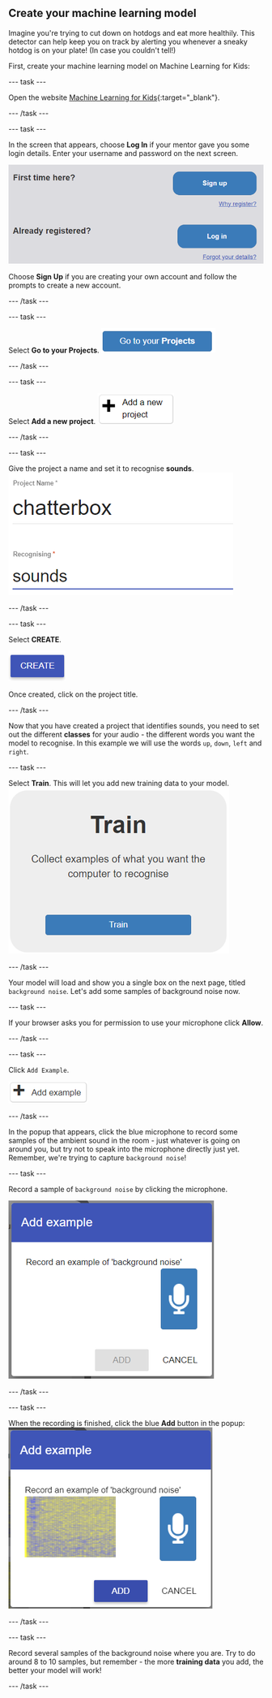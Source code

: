 ## Create your machine learning model

Imagine you're trying to cut down on hotdogs and eat more healthily. This detector can help keep you on track by alerting you whenever a sneaky hotdog is on your plate! (In case you couldn't tell!)

First, create your machine learning model on Machine Learning for Kids:

--- task ---

Open the website [Machine Learning for Kids](https://machinelearningforkids.co.uk/#!/login){:target="_blank"}.

--- /task ---

--- task ---

In the screen that appears, choose **Log In** if your mentor gave you some login details. Enter your username and password on the next screen.

![A picture of the blue log in button](images/singup_login.png)

Choose **Sign Up** if you are creating your own account and follow the prompts to create a new account.

--- /task ---

--- task ---

Select **Go to your Projects**.
![Image of the blue go to your projects button on machine learning for kids](images/go2projects.png)

--- /task ---

--- task ---

Select **Add a new project**.
![Image of a grey button which reads 'Go to your projects'](images/add_new_project.png)

--- /task ---

--- task ---

Give the project a name and set it to recognise **sounds**.
![](images/name_project.png)

--- /task ---

--- task ---

Select **CREATE**.

![](images/create_button.png)

Once created, click on the project title.

--- /task ---


Now that you have created a project that identifies sounds, you need to set out the different **classes** for your audio - the different words you want the model to recognise. In this example we will use the words `up`, `down`, `left` and `right`.

--- task ---

Select **Train**. This will let you add new training data to your model.
![](images/train.png)

--- /task ---

Your model will load and show you a single box on the next page, titled `background noise`. Let's add some samples of background noise now.

--- task ---

If your browser asks you for permission to use your microphone click **Allow**.

--- /task ---

--- task ---

Click `Add Example`. 

![Button which reads '+ add example'](images/add_example.png)

--- /task ---

In the popup that appears, click the blue microphone to record some samples of the ambient sound in the room - just whatever is going on around you, but try not to speak into the microphone directly just yet. Remember, we're trying to capture `background noise`!

--- task ---

Record a sample of `background noise` by clicking the microphone. 

![A popup which says Add example.Record an example of 'background noise', with a small blue icon showing a microphone](images/add_background_noise.png)

--- /task ---

--- task ---

When the recording is finished, click the blue **Add** button in the popup:
![A popup which says Add example.Record an example of 'background noise', with a small blue icon showing a microphone and a soundprint of the ambient recording](images/add_bg_noise_2.png)

--- /task ---

--- task ---

Record several samples of the background noise where you are. 
Try to do around 8 to 10 samples, but remember - the more **training data** you add, the better your model will work!

--- /task ---

